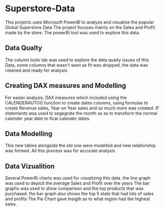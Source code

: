 # Superstore-Data
This projects uses Microsoft PowerBI to analyze and visualize  the popular Global Superstore Data 
The project focuses mainly on the Sales and Profit made by the store.
The powerBi tool was used to explore this data.
## Data Qualty
The column tools tab was used to explore the data quaity issues of this Data, some columns that wasn't seen as fit was dropped, the data was cleaned and ready for analysis
## Creating DAX measures and Modelling
For easier analysis, DAX measures which included using the CALENDERAUTO() function to create dates columns, using formulas to create Revenue sales, Year on Year sales and so much 
more was created. 
IF statements was used to segegrate the month so as to transform the normal calender year date to fical calender dates.
## Data Modelling
This new tables alongside the old one were modelled and new relationship was formed. All this process was for accurate analysis
## Data Vizualition
Several PowerBi charts was used for visualizing this data.
the line graph was used to depicit the average Sales and Profit over the years
The bar graphs was used to show comparison and the top products that was purchased. the bar graph also shows the top 5 state that had lots of sales and profits
The Pie Chart gave insigth as to what region had the highest sales.
